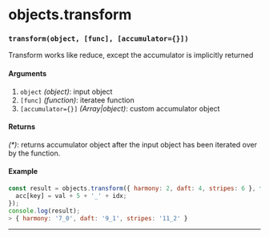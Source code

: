 # objects.transform

<!-- div class="doc-container" -->

<!-- div -->


<!-- div -->

<h3 id="transformobject-func-accumulator"><code>transform(object, [func], [accumulator={}])</code></h3>

Transform works like reduce, except the accumulator is implicitly returned

#### Arguments
1. `object` *(object)*: input object
2. `[func]` *(function)*: iteratee function
3. `[accumulator={}]` *(Array|object)*: custom accumulator object

#### Returns
*(&#42;)*: returns accumulator object after the input object has been iterated over by the function.

#### Example
```js
const result = objects.transform({ harmony: 2, daft: 4, stripes: 6 }, function(acc, val, key) {
  acc[key] = val + 5 + '_' + idx;
});
console.log(result);
> { harmony: '7_0', daft: '9_1', stripes: '11_2' }
```
---

<!-- /div -->

<!-- /div -->

<!-- /div -->
